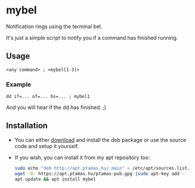# mybel
Notification rings using the terminal bel.

It's just a simple script to notify you if a command has finished running.

## Usage
`<any command> ; <mybel[1-3]>`

### Example
`dd if=... of=... bs=... ; mybel1`

And you will hear if the dd has finished. ;)

## Installation
- You can either [download](mybel_1.0.0_all.deb) and install the deb package or use the source code and setup it yourself.

- If you wish, you can install it from my apt repository too:

  ```sh
  sudo echo "deb http://apt.ptamas.hu/ main" > /etc/apt/sources.list.d/apt.ptamas.list
  wget -O- https://apt.ptamas.hu/ptamas-pub.gpg |sudo apt-key add -
  apt update && apt install mybel
  ```
